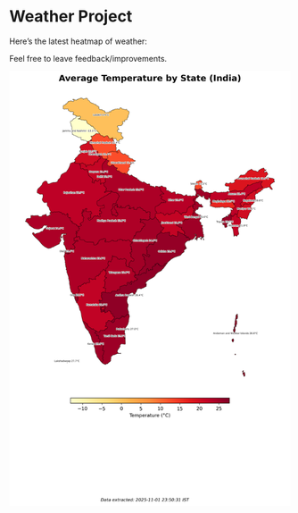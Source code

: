 # Weather Project

Here’s the latest heatmap of weather:

Feel free to leave feedback/improvements.

![India Heatmap](docs/assets/india_heatmap.png?v=064F71)
